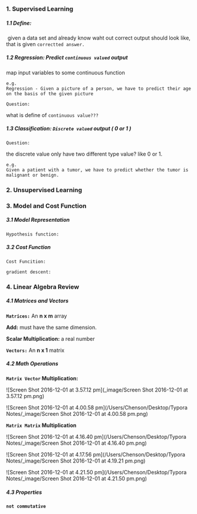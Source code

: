 ### 1. Supervised Learning

##### 1.1 Define:

​	given a data set and already know waht out correct output should look like, that is given `correctted answer.`



##### 1.2 Regression: Predict `continuous valued` output

map input variables to some continuous function

```
e.g.
Regression - Given a picture of a person, we have to predict their age on the basis of the given picture
```

`Question:`

what is define of `continuous value???`



##### 1.3 Classification: `Discrete valued` output ( 0 or 1 )

`Question:`

the discrete value only have two different type value? like 0 or 1.

```
e.g.
Given a patient with a tumor, we have to predict whether the tumor is malignant or benign.
```

###  2. Unsupervised Learning

### 3. Model and Cost Function

##### 3.1 Model Representation

`Hypothesis function:`

##### 3.2 Cost Function

`Cost Funcition:`

`gradient descent:`



### 4. Linear Algebra Review

##### 4.1 Matrices and Vectors

**`Matrices:`**  An **n x m** array

**Add:** must have the same dimension.

**Scalar Multiplication:**  a real number 



**`Vectors:`**  An **n x 1** matrix



##### 4.2 Math Operations

**`Matrix Vector` Multiplication:**  

![Screen Shot 2016-12-01 at 3.57.12 pm](_image/Screen Shot 2016-12-01 at 3.57.12 pm.png)

![Screen Shot 2016-12-01 at 4.00.58 pm](/Users/Chenson/Desktop/Typora Notes/_image/Screen Shot 2016-12-01 at 4.00.58 pm.png)



**`Matrix Matrix` Multiplication**

![Screen Shot 2016-12-01 at 4.16.40 pm](/Users/Chenson/Desktop/Typora Notes/_image/Screen Shot 2016-12-01 at 4.16.40 pm.png)

![Screen Shot 2016-12-01 at 4.17.56 pm](/Users/Chenson/Desktop/Typora Notes/_image/Screen Shot 2016-12-01 at 4.19.21 pm.png)



![Screen Shot 2016-12-01 at 4.21.50 pm](/Users/Chenson/Desktop/Typora Notes/_image/Screen Shot 2016-12-01 at 4.21.50 pm.png)



##### 4.3 Properties

**`not commutative`**

